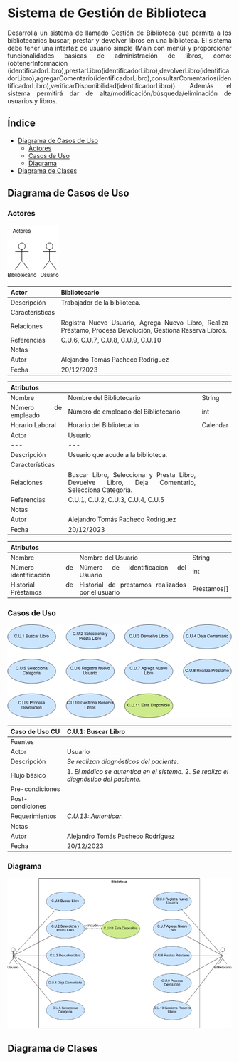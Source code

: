 <div align = "justify">

# Sistema de Gestión de Biblioteca

Desarrolla un sistema de llamado Gestión de Biblioteca que permita a los bibliotecarios buscar, prestar y devolver libros en una biblioteca. El sistema debe tener una interfaz de usuario simple (Main con menú) y proporcionar funcionalidades básicas de administración de libros, como: (obtenerInformacion (identificadorLibro),prestarLibro(identificadorLibro),devolverLibro(identificadorLibro),agregarComentario(identificadorLibro),consultarComentarios(identificadorLibro),verificarDisponibilidad(identificadorLibro)). Además el sistema permitirá dar de alta/modificación/búsqueda/eliminación de usuarios y libros.

## Índice
- [Diagrama de Casos de Uso](#caseUse)
  - [Actores](#actores) 
  - [Casos de Uso](#casos)
  - [Diagrama](#diagramaCaseUse) 
- [Diagrama de Clases](#clases)

## Diagrama de Casos de Uso <a name = "caseUse"></a>

### Actores <a name = "actores"></a>

<img src = "img/Actores.png">

|  Actor | Bibliotecario |
|---|---|
| Descripción  | Trabajador de la biblioteca. |
| Características  |  |
| Relaciones | Registra Nuevo Usuario, Agrega Nuevo Libro, Realiza Préstamo, Procesa Devolución, Gestiona Reserva Libros. |
| Referencias | C.U.6, C.U.7, C.U.8, C.U.9, C.U.10 |   
|  Notas |  |
| Autor  | Alejandro Tomás Pacheco Rodríguez |
|Fecha | 20/12/2023 |

|  Atributos |||
|---|---|---|
| Nombre  | Nombre del Bibliotecario  | String |
| Número de empleado| Número de empleado del Bibliotecario | int |
| Horario Laboral | Horario del Bibliotecario | Calendar |
|  Actor | Usuario |
|---|---|
| Descripción  | Usuario que acude a la biblioteca. |
| Características  |  |
| Relaciones | Buscar Libro, Selecciona y Presta Libro, Devuelve Libro, Deja Comentario, Selecciona Categoría. |
| Referencias | C.U.1, C.U.2, C.U.3, C.U.4, C.U.5 |   
|  Notas |  |
| Autor  | Alejandro Tomás Pacheco Rodríguez |
|Fecha | 20/12/2023 |

|  Atributos |||
|---|---|---|
| Nombre  | Nombre del Usuario  | String |
| Número de identificación| Número de identificacion del Usuario | int |
| Historial de Préstamos | Historial de prestamos realizados por el usuario | Préstamos[] |


### Casos de Uso <a name = "casos"></a>

<img src = "img/CasosUso.png">

|  Caso de Uso	CU | C.U.1:  Buscar Libro  |
  |---|---|
  | Fuentes  |   |
  | Actor  |  Usuario |
  | Descripción | _Se realizan diagnósticos del paciente._  |
  | Flujo básico | 1. _El médico se autentica en el sistema._ 2. _Se realiza el diagnóstico del paciente._|
  | Pre-condiciones |   |  
  | Post-condiciones  |   |  
  |  Requerimientos | _C.U.13: Autenticar._  |
  |  Notas |   |
| Autor  | Alejandro Tomás Pacheco Rodríguez |
|Fecha | 20/12/2023 |


### Diagrama <a name = "diagramaCaseUse"></a>

<img src = img/Biblioteca.png>

## Diagrama de Clases <a name = "clases"></a>



</div>